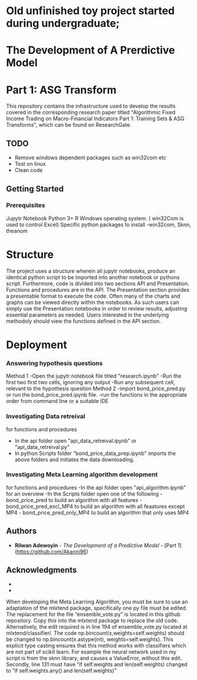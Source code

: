 # Old unfinished toy project started during undergraduate;

# The Development of A Prerdictive Model
# Part 1: ASG Transform

This repository contains the infrastructure used to develop the results covered in the corresponding research paper titled "Algorithmic Fixed Income Trading on Macro-Financial Indicators Part 1: Training Sets & ASG Transforms",
which can be found on ResearchGate.

## TODO
* Remove windows dependent packages such as win32com etc
* Test on linux
* Clean code

## Getting Started

### Prerequisites

Jupytr Notebook
Python 3+
R
Windows operating system. ( win32Com is used to control Excel)
Specific python packages to install
-win32com, Sknn, theanom


# Structure
The project uses a structure wherein all jupytr notebooks, produce an identical python script to be imported into another notebook or pythons script. Furthermore, code is divided into two sections API and Presentation.
Functions and procedures are in the API. The Presentation section provides a presentable format to execute the code. Often many of the charts and graphs can be viewed directly within the notebooks. 
As such users can simply use the Presentation notebooks in order to review results, adjusting essential parameters as needed. Users interested in the underlying methodoly should view the functions defined in the API section.

# Deployment

### Answering hypothesis questions
Method 1
-Open the jupytr notebook file titled "research.ipynb"
-Run the first two first two cells, ignoring any output
-Run any subsequent cell, relevant to the hypothesis question
Method 2
-import bond_price_pred.py or run the bond_price_pred.ipynb file.
-run the functions in the appropriate order from command line or a suitable IDE

### Investigating Data retreival
for functions and procedures
- In the api folder open "api_data_retreival.ipynb" or "api_data_retreival.py"
- In python Scripts folder "bond_price_data_prep.ipynb" imports the above folders and initiates the data downloading.


### Investigating Meta Learning algorithm development
for functions and procedures
-In the api folder open "api_algorithm.ipynb"
for an overview 
-In the Scripts folder open one of the following 
               - bond_price_pred to build an algorithm with all features
               - bond_price_pred_excl_MP4 to build an algorithm with all feaatures except MP4
               - bond_price_pred_only_MP4 to build an algorithm that only uses MP4



## Authors

* **Rilwan Adewoyin** - *The Development of a Predictive Model* - [Part 1] (https://github.com/Akanni96)


## Acknowledgments

* 
* 
When developing the Meta Learning Algorithm, you must be sure to use an adaptation of the mlxtend package, specifically one py file must be edited.
The replacement for the file “ensemble_vote.py” is located in this github repository. Copy this into the mlxtend package to replace the old code. Alternatively, 
the edit required is in line 194 of ensemble_vote.py located at mlxtend/classifier/. The code np.bincount(x,weights=self.weights) should be changed to np.bincount(x.astype(int), weights=self.weights). 
This explicit type casting ensures that this method works with classifiers which are not part of scikit learn. For example the neural network used in my script is from the sknn library, and causes a ValueError, without this edit. 
Secondly, line 131 must have “if self.weights and len(self.weights) changed to “if self.weights.any() and len(self.weights)”
